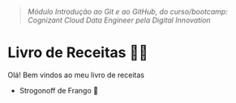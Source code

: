 > *Módulo Introdução ao Git e ao GitHub, do curso/bootcamp: Cognizant Cloud Data Engineer pela Digital Innovation*

# Livro de Receitas :man_cook:

Olá! Bem vindos ao meu livro de receitas

- Strogonoff de Frango :chicken:

